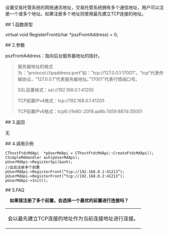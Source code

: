 <p>设置交易托管系统的网络通讯地址，交易托管系统拥有多个通信地址，用户可以注册一个或多个地址。如果注册多个地址则使用最先建立TCP连接的地址。</p>
<span class="anchor" id="bd248b78-e438-4f49-8edb-387eff7960d2"></span>
## 1.函数原型
<p>virtual void RegisterFront(char *pszFrontAddress) = 0;</p>
<span class="anchor" id="b1836f64-b2dd-4979-bc1f-bfab3ab64eb0"></span>
## 2.参数
<p>pszFrontAddress：指向后台服务器地址的指针。</p>
<blockquote>
<p>服务器地址的格式为：“protocol://ipaddress:port”如：”tcp://127.0.0.1:17001”。“tcp”代表传输协议，“127.0.0.1”代表服务器地址。”17001”代表行情端口号。</p>
<p>SSL前置格式：ssl://192.168.0.1:41205</p>
<p>TCP前置IPv4格式：tcp://192.168.0.1:41205</p>
<p>TCP前置IPv6格式：tcp6://fe80::20f8:aa9b:7d59:887d:35001</p>
</blockquote>
<span class="anchor" id="2fbd94f3-394b-4ad1-a467-ac46f2f15cdc"></span>
## 3.返回
<p>无</p>
<span class="anchor" id="2600685f-1254-493d-82d9-5dd9b9377c56"></span>
## 4.调用示例
<pre><code>CThostFtdcMdApi  *pUserMdApi = CThostFtdcMdApi::CreateFtdcMdApi();
CSimpleMdHandler ash(pUserMdApi);
pUserMdApi-&gt;RegisterSpi(&amp;ash);
//此处注册多个前置
pUserMdApi-&gt;RegisterFront(“tcp://192.168.0.1:41213”); 
pUserMdApi-&gt;RegisterFront(“tcp://192.168.0.2:41213”);
pUserMdApi-&gt;Init();
</code></pre>
<span class="anchor" id="9c72cdd6-a9fd-40bf-8eba-5c551cede402"></span>
## 5.FAQ
<p><div class="region_i"><p class="region_header" id="region_header_1" style="padding-left: 1em;font-weight : bold;text-indent: 0px;text-align: left;">如果我注册了多个前置，会选择一个最优的前置进行连接吗？</p><div class="region_panel" id="region_panel_1" style="display:block;"><table><tr><td>
<p>会以最先建立TCP连接的地址作为当前连接地址进行连接。</p>
</td></tr></table>
</div><p class="region_tail" id="region_tail_1" style="border-top-color:transparent;border-bottom-width:0;"></p></div></p>
